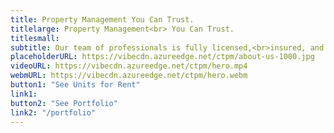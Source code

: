 ```yaml
---
title: Property Management You Can Trust.
titlelarge: Property Management<br> You Can Trust.
titlesmall:
subtitle: Our team of professionals is fully licensed,<br>insured, and bonded in Property Management.
placeholderURL: https://vibecdn.azureedge.net/ctpm/about-us-1000.jpg
videoURL: https://vibecdn.azureedge.net/ctpm/hero.mp4
webmURL: https://vibecdn.azureedge.net/ctpm/hero.webm
button1: "See Units for Rent"
link1:
button2: "See Portfolio"
link2: "/portfolio"
---
```


